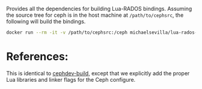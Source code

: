 Provides all the dependencies for building Lua-RADOS bindings. Assuming 
the source tree for ceph is in the host machine at `/path/to/cephsrc`, 
the following will build the bindings.

```bash
docker run --rm -it -v /path/to/cephsrc:/ceph michaelsevilla/lua-rados-build
```
# References:

This is identical to [cephdev-build][cephdev-build], except that we explicitly
add the proper Lua libraries and linker flags for the Ceph configure.

[cephdev-build]: https://github.com/ivotron/docker-cephdev/tree/master/build

